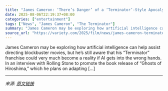 ```yaml
---
title: "James Cameron: ‘There’s Danger’ of a ‘Terminator’-Style Apocalypse Happening If You ‘Put AI Together With Weapons Systems’"
date: 2025-08-06T22:19:37+08:00
categories: ["entertainment"]
tags: ["News", "James Cameron", "The Terminator"]
summary: "James Cameron may be exploring how artificial intelligence can help assist directing blockbuster movies, but he&#8217;s still aware that his &#8220;Terminator&#8221; franchise could very much become a"
source_url: "https://variety.com/2025/film/news/james-cameron-terminator-apocalypse-ai-weapons-1236480849/"
---
```


James Cameron may be exploring how artificial intelligence can help assist directing blockbuster movies, but he&#8217;s still aware that his &#8220;Terminator&#8221; franchise could very much become a reality if AI gets into the wrong hands. In an interview with Rolling Stone to promote the book release of &#8220;Ghosts of Hiroshima,&#8221; which he plans on adapting [&#8230;]

---

*来源: [原文链接](https://variety.com/2025/film/news/james-cameron-terminator-apocalypse-ai-weapons-1236480849/)*
